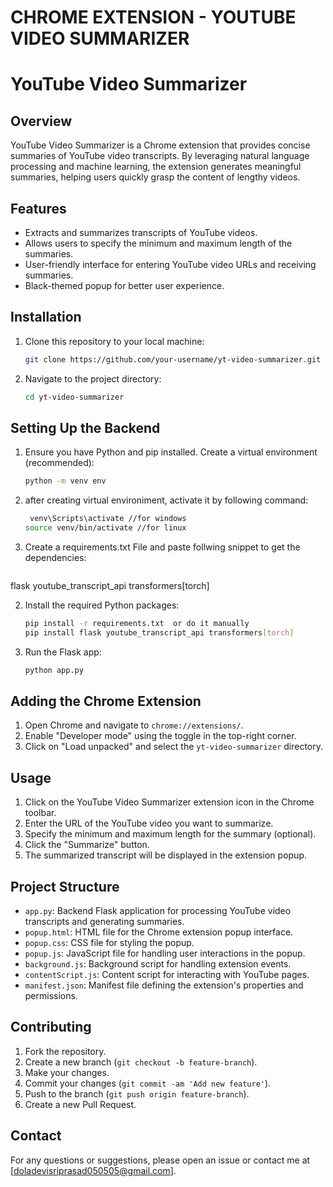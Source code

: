 # CHROME EXTENSION - YOUTUBE VIDEO SUMMARIZER
# YouTube Video Summarizer

## Overview

YouTube Video Summarizer is a Chrome extension that provides concise summaries of YouTube video transcripts. By leveraging natural language processing and machine learning, the extension generates meaningful summaries, helping users quickly grasp the content of lengthy videos.

## Features

- Extracts and summarizes transcripts of YouTube videos.
- Allows users to specify the minimum and maximum length of the summaries.
- User-friendly interface for entering YouTube video URLs and receiving summaries.
- Black-themed popup for better user experience.

## Installation

1. Clone this repository to your local machine:
    ```sh
    git clone https://github.com/your-username/yt-video-summarizer.git
    ```
2. Navigate to the project directory:
    ```sh
    cd yt-video-summarizer
    ```

## Setting Up the Backend

1. Ensure you have Python and pip installed. Create a virtual environment (recommended):
    ```sh
    python -m venv env
    ```
1. after creating virtual environiment, activate it by following command:
    ```sh
     venv\Scripts\activate //for windows
    source venv/bin/activate //for linux
    ```


2. Create a requirements.txt File and paste follwing snippet to get the dependencies:
    ```sh
flask
youtube_transcript_api
transformers[torch]

2. Install the required Python packages:
    ```sh
    pip install -r requirements.txt  or do it manually
    pip install flask youtube_transcript_api transformers[torch]

    ``` 
3. Run the Flask app:
    ```sh
    python app.py
    ```

## Adding the Chrome Extension

1. Open Chrome and navigate to `chrome://extensions/`.
2. Enable "Developer mode" using the toggle in the top-right corner.
3. Click on "Load unpacked" and select the `yt-video-summarizer` directory.

## Usage

1. Click on the YouTube Video Summarizer extension icon in the Chrome toolbar.
2. Enter the URL of the YouTube video you want to summarize.
3. Specify the minimum and maximum length for the summary (optional).
4. Click the "Summarize" button.
5. The summarized transcript will be displayed in the extension popup.

## Project Structure

- `app.py`: Backend Flask application for processing YouTube video transcripts and generating summaries.
- `popup.html`: HTML file for the Chrome extension popup interface.
- `popup.css`: CSS file for styling the popup.
- `popup.js`: JavaScript file for handling user interactions in the popup.
- `background.js`: Background script for handling extension events.
- `contentScript.js`: Content script for interacting with YouTube pages.
- `manifest.json`: Manifest file defining the extension's properties and permissions.

## Contributing

1. Fork the repository.
2. Create a new branch (`git checkout -b feature-branch`).
3. Make your changes.
4. Commit your changes (`git commit -am 'Add new feature'`).
5. Push to the branch (`git push origin feature-branch`).
6. Create a new Pull Request.

## Contact

For any questions or suggestions, please open an issue or contact me at [doladevisriprasad050505@gmail.com].

